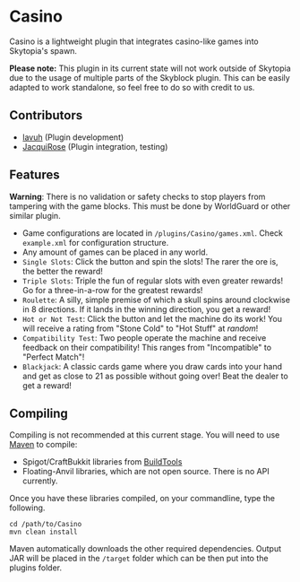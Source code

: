 Casino
=======================

Casino is a lightweight plugin that integrates casino-like games into Skytopia's spawn.

**Please note:** This plugin in its current state will not work outside of Skytopia due to the usage of multiple
 parts of the Skyblock plugin. This can be easily adapted to work standalone, so feel free to do so with credit to us.

Contributors
------------
* [lavuh](https://github.com/lavuh) (Plugin development)
* [JacquiRose](https://github.com/JacquiRose) (Plugin integration, testing)

Features
--------
**Warning**: There is no validation or safety checks to stop players from tampering with the game blocks. This must be done by WorldGuard or other similar plugin.
- Game configurations are located in `/plugins/Casino/games.xml`. Check `example.xml` for configuration structure.
- Any amount of games can be placed in any world. 
- `Single Slots`: Click the button and spin the slots! The rarer the ore is, the better the reward!
- `Triple Slots`: Triple the fun of regular slots with even greater rewards! Go for a three-in-a-row for the greatest rewards!
- `Roulette`: A silly, simple premise of which a skull spins around clockwise in 8 directions. If it lands in the winning direction, you get a reward!
- `Hot or Not Test`: Click the button and let the machine do its work! You will receive a rating from "Stone Cold" to "Hot Stuff" at _random_!
- `Compatibility Test`: Two people operate the machine and receive feedback on their compatibility! This ranges from "Incompatible" to "Perfect Match"!
- `Blackjack`: A classic cards game where you draw cards into your hand and get as close to 21 as possible without going over! Beat the dealer to get a reward!

Compiling
---------
Compiling is not recommended at this current stage. You will need to use [Maven](https://maven.apache.org/) to compile:
* Spigot/CraftBukkit libraries from [BuildTools](https://www.spigotmc.org/wiki/buildtools/)
* Floating-Anvil libraries, which are not open source. There is no API currently.

Once you have these libraries compiled, on your commandline, type the following.
```
cd /path/to/Casino
mvn clean install
```
Maven automatically downloads the other required dependencies.
Output JAR will be placed in the `/target` folder which can be then put into the plugins folder.
